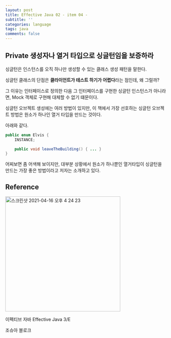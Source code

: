 ```yaml
---
layout: post
title: Effective Java 02 - item 04 -
subtitle: ''
categories: language
tags: java
comments: false
---
```


## Private 생성자나 열거 타입으로 싱글턴임을 보증하라

싱글턴은 인스턴스를 오직 하나만 생성할 수 있는 클래스 생성 패턴을 말한다.

싱글턴 클래스의 단점은 **클라이언트가 테스트 하기가 어렵다**라는 점인데, 왜 그럴까?

그 이유는 인터페이스로 정의한 다음 그 인터페이스를 구현한 싱글턴 인스턴스가 아니라면, Mock 객체로 구현해 대체할 수 없기 떄문이다.

싱글턴 오브젝트 생성에는 여러 방법이 있지만, 이 책에서 가장 선호하는 싱글턴 오브젝트 방법은 원소가 하나인 열거 타입을 만드는 것이다.

아래와 같다.

```java
public enum Elvis {
    INSTANCE;

    public void leaveTheBuilding() { ... }
}
```

어찌보면 좀 어색해 보이지만, 대부분 상황에서 원소가 하나뿐인 열거타입이 싱글턴을 만드는 가장 좋은 방법이라고 저자는 소개하고 있다.

## Reference

<img width="360" alt="스크린샷 2021-04-16 오후 4 24 23" src="https://user-images.githubusercontent.com/43809168/114987533-3e449400-9ed0-11eb-9b5f-a24f73b6f138.png">

이펙티브 자바 Effective Java 3/E

조슈아 블로크
